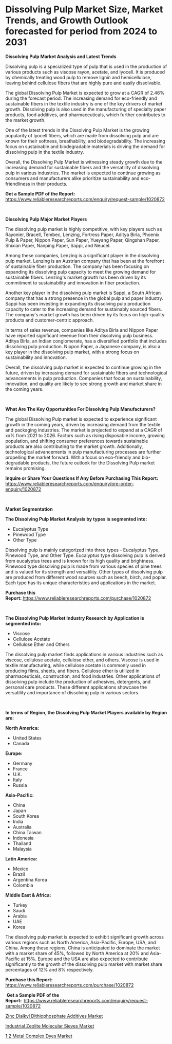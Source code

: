 <p><h1>Dissolving Pulp Market Size, Market Trends, and Growth Outlook forecasted for period from 2024 to 2031</h1></p><p><strong>Dissolving Pulp Market Analysis and Latest Trends</strong></p>
<p><p>Dissolving pulp is a specialized type of pulp that is used in the production of various products such as viscose rayon, acetate, and lyocell. It is produced by chemically treating wood pulp to remove lignin and hemicellulose, leaving behind cellulose fibers that are highly pure and easily dissolvable.</p><p>The global Dissolving Pulp Market is expected to grow at a CAGR of 2.46% during the forecast period. The increasing demand for eco-friendly and sustainable fibers in the textile industry is one of the key drivers of market growth. Dissolving pulp is also used in the manufacturing of specialty paper products, food additives, and pharmaceuticals, which further contributes to the market growth.</p><p>One of the latest trends in the Dissolving Pulp Market is the growing popularity of lyocell fibers, which are made from dissolving pulp and are known for their softness, breathability, and biodegradability. The increasing focus on sustainable and biodegradable materials is driving the demand for dissolving pulp in the textile industry.</p><p>Overall, the Dissolving Pulp Market is witnessing steady growth due to the increasing demand for sustainable fibers and the versatility of dissolving pulp in various industries. The market is expected to continue growing as consumers and manufacturers alike prioritize sustainability and eco-friendliness in their products.</p></p>
<p><strong>Get a Sample PDF of the Report:&nbsp;</strong> <a href="https://www.reliableresearchreports.com/enquiry/request-sample/1020872">https://www.reliableresearchreports.com/enquiry/request-sample/1020872</a></p>
<p>&nbsp;</p>
<p><strong>Dissolving Pulp Major Market Players</strong></p>
<p><p>The dissolving pulp market is highly competitive, with key players such as Rayonier, Bracell, Tembec, Lenzing, Fortress Paper, Aditya Birla, Phoenix Pulp & Paper, Nippon Paper, Sun Paper, Yueyang Paper, Qingshan Paper, Shixian Paper, Nanping Paper, Sappi, and Neucel. </p><p>Among these companies, Lenzing is a significant player in the dissolving pulp market. Lenzing is an Austrian company that has been at the forefront of sustainable fiber production. The company has been focusing on expanding its dissolving pulp capacity to meet the growing demand for sustainable fibers. Lenzing's market growth has been driven by its commitment to sustainability and innovation in fiber production.</p><p>Another key player in the dissolving pulp market is Sappi, a South African company that has a strong presence in the global pulp and paper industry. Sappi has been investing in expanding its dissolving pulp production capacity to cater to the increasing demand for sustainably sourced fibers. The company's market growth has been driven by its focus on high-quality products and customer-centric approach.</p><p>In terms of sales revenue, companies like Aditya Birla and Nippon Paper have reported significant revenue from their dissolving pulp business. Aditya Birla, an Indian conglomerate, has a diversified portfolio that includes dissolving pulp production. Nippon Paper, a Japanese company, is also a key player in the dissolving pulp market, with a strong focus on sustainability and innovation.</p><p>Overall, the dissolving pulp market is expected to continue growing in the future, driven by increasing demand for sustainable fibers and technological advancements in pulp production. Companies that focus on sustainability, innovation, and quality are likely to see strong growth and market share in the coming years.</p></p>
<p>&nbsp;</p>
<p><strong>What Are The Key Opportunities For Dissolving Pulp Manufacturers?</strong></p>
<p><p>The global Dissolving Pulp market is expected to experience significant growth in the coming years, driven by increasing demand from the textile and packaging industries. The market is projected to expand at a CAGR of xx% from 2021 to 2026. Factors such as rising disposable income, growing population, and shifting consumer preferences towards sustainable products are also contributing to the market growth. Additionally, technological advancements in pulp manufacturing processes are further propelling the market forward. With a focus on eco-friendly and bio-degradable products, the future outlook for the Dissolving Pulp market remains promising.</p></p>
<p><strong>Inquire or Share Your Questions If Any Before Purchasing This Report:</strong> <a href="https://www.reliableresearchreports.com/enquiry/pre-order-enquiry/1020872">https://www.reliableresearchreports.com/enquiry/pre-order-enquiry/1020872</a></p>
<p>&nbsp;</p>
<p><strong>Market Segmentation</strong></p>
<p><strong>The Dissolving Pulp Market Analysis by types is segmented into:</strong></p>
<p><ul><li>Eucalyptus Type</li><li>Pinewood Type</li><li>Other Type</li></ul></p>
<p><p>Dissolving pulp is mainly categorized into three types - Eucalyptus Type, Pinewood Type, and Other Type. Eucalyptus type dissolving pulp is derived from eucalyptus trees and is known for its high quality and brightness. Pinewood type dissolving pulp is made from various species of pine trees and is valued for its strength and versatility. Other types of dissolving pulp are produced from different wood sources such as beech, birch, and poplar. Each type has its unique characteristics and applications in the market.</p></p>
<p><strong>Purchase this Report:&nbsp;</strong><a href="https://www.reliableresearchreports.com/purchase/1020872">https://www.reliableresearchreports.com/purchase/1020872</a></p>
<p>&nbsp;</p>
<p><strong>The Dissolving Pulp Market Industry Research by Application is segmented into:</strong></p>
<p><ul><li>Viscose</li><li>Cellulose Acetate</li><li>Cellulose Ether and Others</li></ul></p>
<p><p>The dissolving pulp market finds applications in various industries such as viscose, cellulose acetate, cellulose ether, and others. Viscose is used in textile manufacturing, while cellulose acetate is commonly used in producing films, sheets, and fibers. Cellulose ether is utilized in pharmaceuticals, construction, and food industries. Other applications of dissolving pulp include the production of adhesives, detergents, and personal care products. These different applications showcase the versatility and importance of dissolving pulp in various sectors.</p></p>
<p>&nbsp;</p>
<p><strong>In terms of Region, the Dissolving Pulp Market Players available by Region are:</strong></p>
<p>
    <p> <strong> North America: </strong>
        <ul>
            <li>United States</li>
            <li>Canada</li>
        </ul>
        </p> 
    <p> <strong> Europe: </strong>
        <ul>
            <li>Germany</li>
            <li>France</li>
            <li>U.K.</li>
            <li>Italy</li>
            <li>Russia</li>
        </ul>
        </p> 
    <p> <strong> Asia-Pacific: </strong>
        <ul>
            <li>China</li>
            <li>Japan</li>
            <li>South Korea</li>
            <li>India</li>
            <li>Australia</li>
            <li>China Taiwan</li>
            <li>Indonesia</li>
            <li>Thailand</li>
            <li>Malaysia</li>
        </ul>
        </p> 
    <p> <strong> Latin America: </strong>
        <ul>
            <li>Mexico</li>
            <li>Brazil</li>
            <li>Argentina Korea</li>
            <li>Colombia</li>
        </ul>
        </p> 
    <p> <strong> Middle East & Africa: </strong>
        <ul>
            <li>Turkey</li>
            <li>Saudi</li>
            <li>Arabia</li>
            <li>UAE</li>
            <li>Korea</li>
        </ul>
    </p>
    </p>
<p><p>The dissolving pulp market is expected to exhibit significant growth across various regions such as North America, Asia-Pacific, Europe, USA, and China. Among these regions, China is anticipated to dominate the market with a market share of 45%, followed by North America at 20% and Asia-Pacific at 15%. Europe and the USA are also expected to contribute significantly to the growth of the dissolving pulp market with market share percentages of 12% and 8% respectively.</p></p>
<p><strong>Purchase this Report: </strong><a href="https://www.reliableresearchreports.com/purchase/1020872">https://www.reliableresearchreports.com/purchase/1020872</a></p>
<p>&nbsp;<strong>Get a Sample PDF of the Report:&nbsp;&nbsp;</strong><a href="https://www.reliableresearchreports.com/enquiry/request-sample/1020872">https://www.reliableresearchreports.com/enquiry/request-sample/1020872</a></p>
<p><strong></strong></p>
<p><p><a href="https://view.publitas.com/reportprime-1/zinc-dialkyl-dithiophosphate-additives-market-size-growth-outlook-from-2023-to-2030-projecting-at-markets-trends-analysis-by-application-regional-outlook-and-revenue/">Zinc Dialkyl Dithiophosphate Additives Market</a></p><p><a href="https://view.publitas.com/reportprime-1/industrial-zeolite-molecular-sieves-market-size-market-trends-and-growth-outlook-forecasted-for-period-from-2023-to-2030/">Industrial Zeolite Molecular Sieves Market</a></p><p><a href="https://view.publitas.com/reportprime-1/global-1-2-metal-complex-dyes-market-by-types-applications-and-major-players-with-regional-growth-rate-analysis-and-development-situation-from-2023-to-2030/">1:2 Metal Complex Dyes Market</a></p></p>